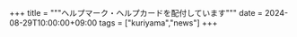 +++
title = """ヘルプマーク・ヘルプカードを配付しています"""
date = 2024-08-29T10:00:00+09:00
tags = ["kuriyama","news"]
+++

